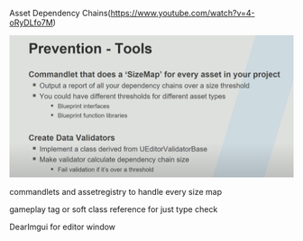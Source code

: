 Asset Dependency Chains(https://www.youtube.com/watch?v=4-oRyDLfo7M)  

    
![alt text](images/asset-dependency-chains.png)  
  
commandlets and assetregistry to handle every size map  
  
gameplay tag or soft class reference for just type check  
  
DearImgui for editor window  



